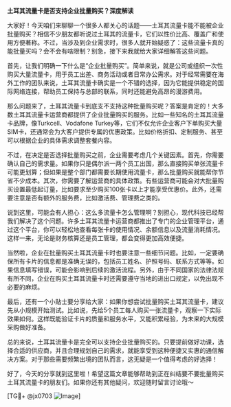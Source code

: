 **土耳其流量卡是否支持企业批量购买？深度解读**

大家好！今天咱们来聊聊一个很多人都关心的话题——土耳其流量卡能不能被企业批量购买？相信不少朋友都听说过土耳其的流量卡，它们以性价比高、覆盖广和使用方便著称。不过，当涉及到企业需求时，很多人就开始疑惑了：这些流量卡真的能批量买吗？会不会有啥限制？别急，接下来我就给大家详细解答这些问题。

首先，让我们明确一下什么是“企业批量购买”。简单来说，就是公司或组织一次性购买大量流量卡，用于员工出差、商务活动或者日常办公需求。对于经常需要在海外工作的团队来说，土耳其流量卡确实是一个不错的选择，因为它能提供稳定的国际网络连接，帮助员工保持与总部的联系，同时还能避免高昂的漫游费用。

那么问题来了，土耳其流量卡到底支不支持这种批量购买呢？答案是肯定的！大多数土耳其流量卡运营商都提供了企业批量购买的服务。比如一些知名的土耳其流量卡品牌，像Turkcell、Vodafone Turkey等，它们不仅允许企业客户下单购买大量SIM卡，还通常会为大客户提供专属的优惠政策。比如价格折扣、定制服务、甚至可以根据企业的具体需求调整套餐内容。

不过，在决定是否选择批量购买之前，企业需要考虑几个关键因素。首先，你需要确认自己的需求量。如果你只是偶尔派一两个员工出国，那么直接购买单张流量卡可能更划算；但如果是整个部门都需要长期使用流量卡，那么批量购买就能帮你节省不少成本。其次，你需要了解运营商的具体政策。有些运营商可能会对大批量购买设置最低起订量，比如要求至少购买100张卡以上才能享受优惠价。此外，还需要注意是否有额外的服务费，比如激活费、管理费之类的。

说到这里，可能会有人担心：这么多流量卡怎么管理啊？别担心，现代科技已经帮我们解决了这个问题。许多土耳其流量卡运营商都推出了专门的企业管理平台，通过这个平台，你可以轻松地查看每张卡的使用情况、余额信息以及流量消耗情况。这样一来，无论是财务核算还是员工管理，都会变得更加高效便捷。

当然啦，企业在批量购买土耳其流量卡时也要注意一些细节问题。比如，一定要确保所有卡片的信息都是准确无误的，包括员工姓名、护照号码、联系方式等等。如果信息填写错误，可能会影响到后续的激活流程。另外，由于不同国家的法律法规有所不同，企业在购买土耳其流量卡时还需要遵守当地的进出口规定，以免出现不必要的麻烦。

最后，还有一个小贴士要分享给大家：如果你想尝试批量购买土耳其流量卡，建议先从小规模开始测试。比如说，先给5个员工每人购买一张流量卡，观察一下实际效果如何。这样既能验证卡片的质量和服务水平，又能积累经验，为未来的大规模采购做好准备。

总的来说，土耳其流量卡是完全可以支持企业批量购买的。只要提前做好功课，选择合适的供应商，并且合理规划自己的需求，就能享受到这种便捷又实惠的通信解决方案。对于那些需要频繁出境的团队而言，这无疑是一个值得考虑的好选择！

好了，今天的分享就到这里啦！希望这篇文章能够帮助到正在纠结要不要批量购买土耳其流量卡的朋友们。如果你还有其他疑问，欢迎随时留言讨论哦～

[TG💪+ @jx0703 ![Image](https://github.com/user-attachments/assets/dbca1d08-cadb-493c-b0ec-ad6f7a83f270)]